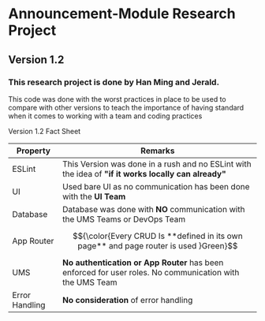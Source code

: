 # Announcement-Module Research Project

## Version 1.2

### This research project is done by Han Ming and Jerald.

This code was done with the worst practices in place to be used to compare with other versions to teach the importance of having standard when it comes to working with a team and coding practices

Version 1.2 Fact Sheet

| Property       | Remarks                                                                                                  |
| -------------- | -------------------------------------------------------------------------------------------------------- |
| ESLint         | This Version was done in a rush and no ESLint with the idea of **"if it works locally can already"**     |
| UI             | Used bare UI as no communication has been done with the **UI Team**                                      |
| Database       | Database was done with **NO** communication with the UMS Teams or DevOps Team                            |
| App Router     | $${\color{Every CRUD Is **defined in its own page** and page router is used }Green}$$                    |
| UMS            | **No authentication or App Router** has been enforced for user roles. No communication with the UMS Team |
| Error Handling | **No consideration** of error handling                                                                   |
